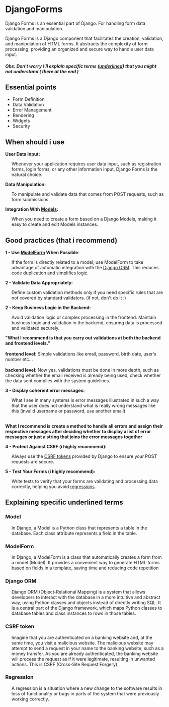 # DjangoForms
<div>
<p>
    Django Forms is an essential part of Django.
    For  handling form  data validation and manipulation.
</p>
<p>
    Django Forms is a Django component that facilitates  the creation, validation, and manipulation of HTML forms.
    It abstracts the complexity of form processing, providing   an  organized and secure way to handle user data input.
</p>

##### Obs: Don't worry i'll explain specific terms (<u>underlined</u>) that you might not understand ( there at the end )

</div>

## Essential points
<ul>
    <li>Form Definition</li>
    <li>Data Validation</li>
    <li>Error Management</li>
    <li>Rendering</li>
    <li>Widgets</li>
    <li>Security</li>
</ul>

## When should i use

**User Data Input:**  

<p style='margin-left:20px'>
    Whenever your application requires user data input, such as registration forms, login forms, or any other information input, Django Forms is the natural choice. 
</p>

**Data Manipulation:**  

<p style='margin-left:20px'>
   To manipulate and validate data that comes from POST requests, such as form submissions.
 
</p>

**Integration With <u>Models</u>:**  

<p style='margin-left:20px'>
    When you need to create a form based on a Django Models, making it easy to create and edit Models instances.
</p>

## Good practices (that i recommend)

**1 - Use <u>ModelForm</u> When Possible**:
<p style='margin-left:20px;'>
 If the form is directly related to a model, use ModelForm to take advantage of automatic integration with the <u>Django ORM</u>. This reduces code duplication and simplifies logic.
</p>

**2 - Validate Data Appropriately:**
<p style='margin-left:20px;'>
 Define custom validation methods only if you need specific rules that are not covered by standard validators. (if not, don't do it :)
</p>    

**2 - Keep Business Logic in the Backend:**
<p style='margin-left:20px;'>
    Avoid validation logic or complex processing in the frontend. Maintain business logic and validation in the backend, ensuring data is processed and validated securely.

**"What I recommend is that you carry out validations at both the backend and frontend  levels."**
    <br>
    <br>
    **frontend level:** Simple validations like email, password, birth date, user's number etc... 
    <br>
    <br>
    **backend level:** Now yes, validations must be done in more depth, such as checking whether the email received is already being used, check whether the data sent complies with the system guidelines.
</p>

**3 - Display coherent error messages:**
<p style='margin-left: 20px'>
    What I see in many systems is error messages illustrated in such a way that the user does not understand what is really wrong messages like this (invalid username or password, use another email)
    <br>
    <br>

**What I recommend is create a method to handle all errors and assign their respective messages after deciding whether to display a list of error messages or just a string that joins the error messages together**
</p>

**4 - Protect Against CSRF (i highly recommend):**
<p style='margin-left:20px'>
 Always use the <u>CSRF tokens</u> provided by Django to ensure your POST requests are secure.
<p>

**5 - Test Your Forms (i highly recommend):**
<p style='margin-left:20px'>
  Write tests to verify that your forms are validating and processing data correctly, helping you avoid <u>regressions</u>.
<p>


## Explaining specific underlined terms

### Model
<p style='margin-left:20px'>
In Django, a Model is a Python class that represents a table in the database. Each class attribute represents a field in the table.
</p>

### ModelForm
<p style='margin-left:20px'>
In Django, a ModelForm is a class that automatically creates a form from a model (Model). It provides a convenient way to generate HTML forms based on fields in a template, saving time and reducing code repetition
</p>

### Django ORM
<p style='margin-left:20px'>
Django ORM (Object-Relational Mapping) is a system that allows developers to interact with the database in a more intuitive and abstract way, using Python classes and objects instead of directly writing SQL. It is a central part of the Django framework, which maps Python classes to database tables and class instances to rows in those tables.
</p>

### CSRF token
<p style='margin-left:20px'>
Imagine that you are authenticated on a banking website and, at the same time, you visit a malicious website. The malicious website may attempt to send a request in your name to the banking website, such as a money transfer. As you are already authenticated, the banking website will process the request as if it were legitimate, resulting in unwanted actions. This is CSRF (Cross-Site Request Forgery).

</p>

### Regression
<p style='margin-left:20px'>
A regression is a situation where a new change to the software results in loss of functionality or bugs in parts of the system that were previously working correctly.
</p>

